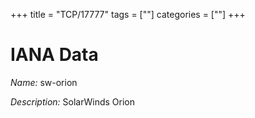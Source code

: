 +++
title = "TCP/17777"
tags = [""]
categories = [""]
+++

# IANA Data

_Name:_ sw-orion

_Description:_ SolarWinds Orion

